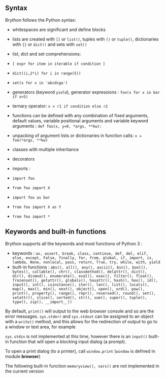 Syntax
------

Brython follows the Python syntax:

- whitespaces are significant and define blocks
- lists are created with `[]` or `list()`, tuples with `()` or `tuple()`, dictionaries with `{}` or `dict()` and sets with `set()`
- list, dict and set comprehensions:

 - `[ expr for item in iterable if condition ]`
 - `dict((i,2*i) for i in range(5))`
 - `set(x for x in 'abcdcga')`

- generators (keyword `yield`), generator expressions : `foo(x for x in bar if x>5)`
- ternary operator: `x = r1 if condition else r2`
- functions can be defined with any combination of fixed arguments, default values, variable positional arguments 
 and variable keyword arguments : `def foo(x, y=0, *args, **kw):`
- unpacking of argument lists or dictionaries in function calls: `x = foo(*args, **kw)`
- classes with multiple inheritance
- decorators
- imports :  
 - `import foo`
 - `from foo import X`
 - `import foo as bar`
 - `from foo import X as Y`
 - `from foo import *`

Keywords and built-in functions
-------------------------------

Brython supports all the keywords and most functions of Python 3 :

- keywords : `as, assert, break, class, continue, def, del, elif, else, except, False, finally, for, from, global, if, import, is, lambda, None, nonlocal, pass, return, True, try, while, with, yield`
- built-in functions : `abs(), all(), any(), ascii(), bin(), bool(), bytes(), callable(), chr(), classmethod(), delattr(), dict(), dir(), divmod(), enumerate(), eval(), exec(), filter(), float(), frozenset(), getattr(), globals(), hasattr(), hash(), hex(), id(), input(), int(), isinstance(), iter(), len(), list(), locals(), map(), max(), min(), next(), object(), open(), ord(), pow(), print(), property(), range(), repr(), reversed(), round(), set(), setattr(), slice(), sorted(), str(), sum(), super(), tuple(), type(), zip(), __import__()`

By default, `print()` will output to the web browser console and so are the error messages. `sys.stderr` and `sys.stdout` can be assigned to an object with a `write()` method, and this allows for the redirection of output to go to a window or text area, for example

`sys.stdin` is not implemented at this time, however there is an `input()` built-in function that will open a blocking input dialog (a prompt).

To open a print dialog (to a printer), call `window.print` (`window` is defined in module **browser**)

The following built-in function `memoryview(), vars()` are not implemented in the current version
